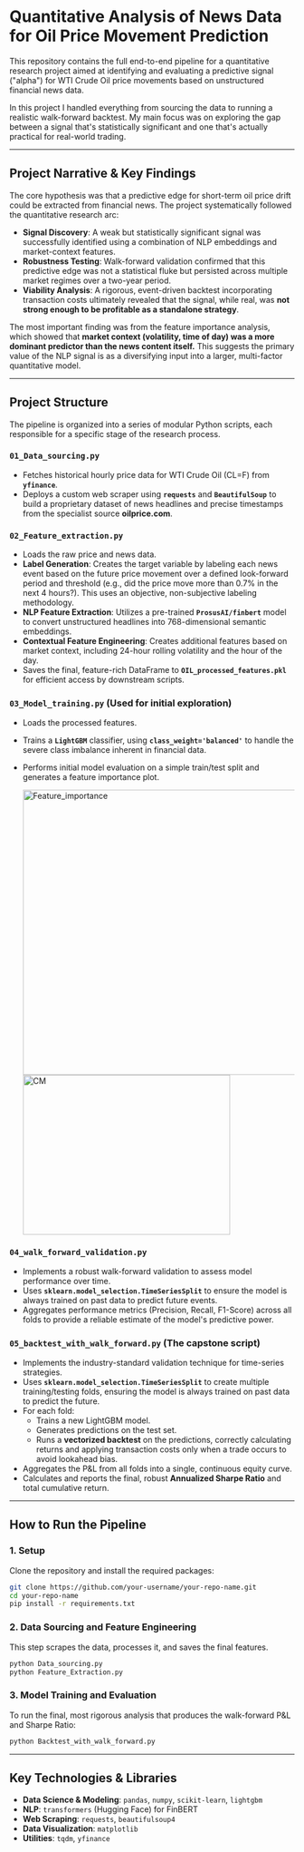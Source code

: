 # Quantitative Analysis of News Data for Oil Price Movement Prediction

This repository contains the full end-to-end pipeline for a quantitative research project aimed at identifying and evaluating a predictive signal ("alpha") for WTI Crude Oil price movements based on unstructured financial news data.

In this project I handled everything from sourcing the data to running a realistic walk-forward backtest. My main focus was on exploring the gap between a signal that's statistically significant and one that's actually practical for real-world trading.

-----

## Project Narrative & Key Findings

The core hypothesis was that a predictive edge for short-term oil price drift could be extracted from financial news. The project systematically followed the quantitative research arc:

  * **Signal Discovery**: A weak but statistically significant signal was successfully identified using a combination of NLP embeddings and market-context features.
  * **Robustness Testing**: Walk-forward validation confirmed that this predictive edge was not a statistical fluke but persisted across multiple market regimes over a two-year period.
  * **Viability Analysis**: A rigorous, event-driven backtest incorporating transaction costs ultimately revealed that the signal, while real, was **not strong enough to be profitable as a standalone strategy**.

The most important finding was from the feature importance analysis, which showed that **market context (volatility, time of day) was a more dominant predictor than the news content itself.** This suggests the primary value of the NLP signal is as a diversifying input into a larger, multi-factor quantitative model.

-----

## Project Structure

The pipeline is organized into a series of modular Python scripts, each responsible for a specific stage of the research process.

### **`01_Data_sourcing.py`**

  * Fetches historical hourly price data for WTI Crude Oil (CL=F) from **`yfinance`**.
  * Deploys a custom web scraper using **`requests`** and **`BeautifulSoup`** to build a proprietary dataset of news headlines and precise timestamps from the specialist source **oilprice.com**.

### **`02_Feature_extraction.py`**

  * Loads the raw price and news data.
  * **Label Generation**: Creates the target variable by labeling each news event based on the future price movement over a defined look-forward period and threshold (e.g., did the price move more than 0.7% in the next 4 hours?). This uses an objective, non-subjective labeling methodology.
  * **NLP Feature Extraction**: Utilizes a pre-trained **`ProsusAI/finbert`** model to convert unstructured headlines into 768-dimensional semantic embeddings.
  * **Contextual Feature Engineering**: Creates additional features based on market context, including 24-hour rolling volatility and the hour of the day.
  * Saves the final, feature-rich DataFrame to **`OIL_processed_features.pkl`** for efficient access by downstream scripts.

### **`03_Model_training.py`** (Used for initial exploration)

  * Loads the processed features.
  * Trains a **`LightGBM`** classifier, using **`class_weight='balanced'`** to handle the severe class imbalance inherent in financial data.
  * Performs initial model evaluation on a simple train/test split and generates a feature importance plot.

    <img width="654" height="503" alt="Feature_importance" src="https://github.com/user-attachments/assets/35ea1654-d496-432a-b96e-112d2a4bb8da" />
    <img width="366" height="282" alt="CM" src="https://github.com/user-attachments/assets/bd8c0bcf-b13c-431b-af45-239b8bede549" />



### **`04_walk_forward_validation.py`**

  * Implements a robust walk-forward validation to assess model performance over time.
  * Uses **`sklearn.model_selection.TimeSeriesSplit`** to ensure the model is always trained on past data to predict future events.
  * Aggregates performance metrics (Precision, Recall, F1-Score) across all folds to provide a reliable estimate of the model's predictive power.

### **`05_backtest_with_walk_forward.py`** (The capstone script)

  * Implements the industry-standard validation technique for time-series strategies.
  * Uses **`sklearn.model_selection.TimeSeriesSplit`** to create multiple training/testing folds, ensuring the model is always trained on past data to predict the future.
  * For each fold:
      * Trains a new LightGBM model.
      * Generates predictions on the test set.
      * Runs a **vectorized backtest** on the predictions, correctly calculating returns and applying transaction costs only when a trade occurs to avoid lookahead bias.
  * Aggregates the P\&L from all folds into a single, continuous equity curve.
  * Calculates and reports the final, robust **Annualized Sharpe Ratio** and total cumulative return.

-----

## How to Run the Pipeline

### 1\. Setup

Clone the repository and install the required packages:

```bash
git clone https://github.com/your-username/your-repo-name.git
cd your-repo-name
pip install -r requirements.txt
```

### 2\. Data Sourcing and Feature Engineering

This step scrapes the data, processes it, and saves the final features.

```bash
python Data_sourcing.py
python Feature_Extraction.py
```

### 3\. Model Training and Evaluation

To run the final, most rigorous analysis that produces the walk-forward P\&L and Sharpe Ratio:

```bash
python Backtest_with_walk_forward.py
```

-----

## Key Technologies & Libraries

  * **Data Science & Modeling**: `pandas`, `numpy`, `scikit-learn`, `lightgbm`
  * **NLP**: `transformers` (Hugging Face) for FinBERT
  * **Web Scraping**: `requests`, `beautifulsoup4`
  * **Data Visualization**: `matplotlib`
  * **Utilities**: `tqdm`, `yfinance`
